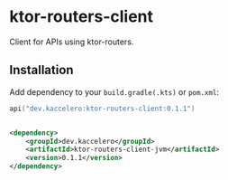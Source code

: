 # ktor-routers-client

Client for APIs using ktor-routers.

## Installation

Add dependency to your `build.gradle(.kts)` or `pom.xml`:

```kotlin
api("dev.kaccelero:ktor-routers-client:0.1.1")
```

```xml

<dependency>
    <groupId>dev.kaccelero</groupId>
    <artifactId>ktor-routers-client-jvm</artifactId>
    <version>0.1.1</version>
</dependency>
```
